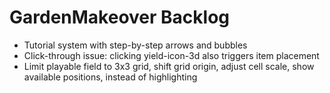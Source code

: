 # GardenMakeover Backlog

- Tutorial system with step-by-step arrows and bubbles
- Click-through issue: clicking yield-icon-3d also triggers item placement
- Limit playable field to 3x3 grid, shift grid origin, adjust cell scale, show available positions, instead of highlighting
